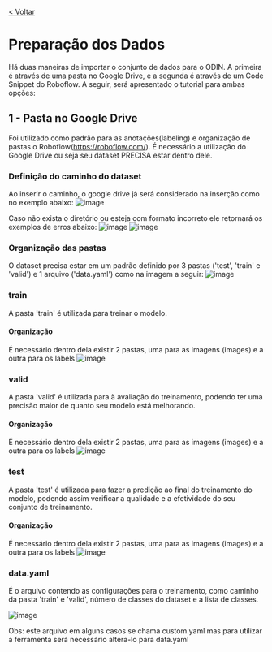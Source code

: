 [< Voltar](/README.md)

# Preparação dos Dados
  Há duas maneiras de importar o conjunto de dados para o ODIN. A primeira é através de uma pasta no Google Drive, e a segunda é através de um Code Snippet do Roboflow. A seguir, será apresentado o tutorial para ambas opções:

## 1 - Pasta no Google Drive
  Foi utilizado como padrão para as anotações(labeling) e organização de pastas o Roboflow(https://roboflow.com/). É necessário a utilização do Google Drive ou seja seu dataset PRECISA estar dentro dele.

### Definição do caminho do dataset
  Ao inserir o caminho, o google drive já será considerado na inserção como no exemplo abaixo:
  ![image](https://user-images.githubusercontent.com/20934770/151736715-89beb853-6dd9-4737-be5c-b6199b3b7764.png)
  
  Caso não exista o diretório ou esteja com formato incorreto ele retornará os exemplos de erros abaixo:
  ![image](https://user-images.githubusercontent.com/20934770/151736983-c00f24c4-c755-40bf-a9aa-b0be7b5ca3e5.png)
  ![image](https://user-images.githubusercontent.com/20934770/151737054-e2bef490-8724-4244-9d2f-ac63c75426af.png)

### Organização das pastas
  O dataset precisa estar em um padrão definido por 3 pastas ('test', 'train' e 'valid') e 1 arquivo ('data.yaml') como na imagem a seguir:
![image](https://user-images.githubusercontent.com/20934770/151734484-4db96339-a55d-4db2-be48-418d7a6bfd90.png)

### train
  A pasta 'train' é utilizada para treinar o modelo.
#### Organização
  É necessário dentro dela existir 2 pastas, uma para as imagens (images) e a outra para os labels
  ![image](https://user-images.githubusercontent.com/20934770/151734796-b38b67fb-605c-45dd-85ae-2668ab5a1226.png)

### valid
  A pasta 'valid' é utilizada para à avaliação do treinamento, podendo ter uma precisão maior de quanto seu modelo está melhorando.
#### Organização
  É necessário dentro dela existir 2 pastas, uma para as imagens (images) e a outra para os labels
  ![image](https://user-images.githubusercontent.com/20934770/151734796-b38b67fb-605c-45dd-85ae-2668ab5a1226.png)

### test
  A pasta 'test' é utilizada para fazer a predição ao final do treinamento do modelo, podendo assim verificar a qualidade e a efetividade do seu conjunto de treinamento.
#### Organização
  É necessário dentro dela existir 2 pastas, uma para as imagens (images) e a outra para os labels
  ![image](https://user-images.githubusercontent.com/20934770/151734796-b38b67fb-605c-45dd-85ae-2668ab5a1226.png)

### data.yaml
  É o arquivo contendo as configurações para o treinamento, como caminho da pasta 'train' e 'valid', número de classes do dataset e a lista de classes.
  
  ![image](https://user-images.githubusercontent.com/20934770/151735219-ae8fb2c7-ed3c-44b6-a84c-81380b2ea063.png)
  
  Obs: este arquivo em alguns casos se chama custom.yaml mas para utilizar a ferramenta será necessário altera-lo para data.yaml
